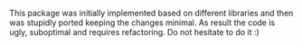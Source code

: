 This package was initially implemented based on different libraries and then was stupidly ported keeping the changes minimal. As result the code is ugly, suboptimal and requires refactoring. Do not hesitate to do it :)